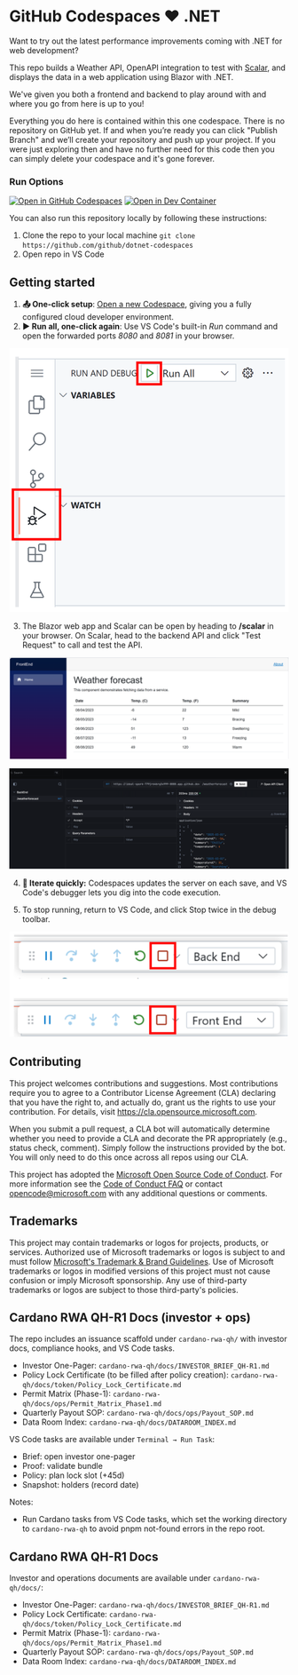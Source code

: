 # GitHub Codespaces ♥️ .NET

Want to try out the latest performance improvements coming with .NET for web development? 

This repo builds a Weather API, OpenAPI integration to test with [Scalar](https://learn.microsoft.com/aspnet/core/fundamentals/openapi/using-openapi-documents?view=aspnetcore-9.0#use-scalar-for-interactive-api-documentation), and displays the data in a web application using Blazor with .NET. 

We've given you both a frontend and backend to play around with and where you go from here is up to you!

Everything you do here is contained within this one codespace. There is no repository on GitHub yet. If and when you’re ready you can click "Publish Branch" and we’ll create your repository and push up your project. If you were just exploring then and have no further need for this code then you can simply delete your codespace and it's gone forever.

### Run Options

[![Open in GitHub Codespaces](https://img.shields.io/static/v1?style=for-the-badge&label=GitHub+Codespaces&message=Open&color=lightgrey&logo=github)](https://codespaces.new/github/dotnet-codespaces)
[![Open in Dev Container](https://img.shields.io/static/v1?style=for-the-badge&label=Dev+Container&message=Open&color=blue&logo=visualstudiocode)](https://vscode.dev/redirect?url=vscode://ms-vscode-remote.remote-containers/cloneInVolume?url=https://github.com/github/dotnet-codespaces)

You can also run this repository locally by following these instructions: 
1. Clone the repo to your local machine `git clone https://github.com/github/dotnet-codespaces`
1. Open repo in VS Code

## Getting started

1. **📤 One-click setup**: [Open a new Codespace](https://codespaces.new/github/dotnet-codespaces), giving you a fully configured cloud developer environment.
2. **▶️ Run all, one-click again**: Use VS Code's built-in *Run* command and open the forwarded ports *8080* and *8081* in your browser. 

![Debug menu in VS Code showing Run All](images/RunAll.png)

3. The Blazor web app and Scalar can be open by heading to **/scalar** in your browser. On Scalar, head to the backend API and click "Test Request" to call and test the API. 

![A website showing weather](images/BlazorApp.png)

!["UI showing testing an API"](images/scalar.png)


4. **🔄 Iterate quickly:** Codespaces updates the server on each save, and VS Code's debugger lets you dig into the code execution.

5. To stop running, return to VS Code, and click Stop twice in the debug toolbar. 

![VS Code stop debuggin on both backend and frontend](images/StopRun.png)


## Contributing

This project welcomes contributions and suggestions.  Most contributions require you to agree to a
Contributor License Agreement (CLA) declaring that you have the right to, and actually do, grant us
the rights to use your contribution. For details, visit https://cla.opensource.microsoft.com.

When you submit a pull request, a CLA bot will automatically determine whether you need to provide
a CLA and decorate the PR appropriately (e.g., status check, comment). Simply follow the instructions
provided by the bot. You will only need to do this once across all repos using our CLA.

This project has adopted the [Microsoft Open Source Code of Conduct](https://opensource.microsoft.com/codeofconduct/).
For more information see the [Code of Conduct FAQ](https://opensource.microsoft.com/codeofconduct/faq/) or
contact [opencode@microsoft.com](mailto:opencode@microsoft.com) with any additional questions or comments.

## Trademarks

This project may contain trademarks or logos for projects, products, or services. Authorized use of Microsoft 
trademarks or logos is subject to and must follow 
[Microsoft's Trademark & Brand Guidelines](https://www.microsoft.com/en-us/legal/intellectualproperty/trademarks/usage/general).
Use of Microsoft trademarks or logos in modified versions of this project must not cause confusion or imply Microsoft sponsorship.
Any use of third-party trademarks or logos are subject to those third-party's policies.

## Cardano RWA QH-R1 Docs (investor + ops)

The repo includes an issuance scaffold under `cardano-rwa-qh/` with investor docs, compliance hooks, and VS Code tasks.

- Investor One-Pager: `cardano-rwa-qh/docs/INVESTOR_BRIEF_QH-R1.md`
- Policy Lock Certificate (to be filled after policy creation): `cardano-rwa-qh/docs/token/Policy_Lock_Certificate.md`
- Permit Matrix (Phase-1): `cardano-rwa-qh/docs/ops/Permit_Matrix_Phase1.md`
- Quarterly Payout SOP: `cardano-rwa-qh/docs/ops/Payout_SOP.md`
- Data Room Index: `cardano-rwa-qh/docs/DATAROOM_INDEX.md`

VS Code tasks are available under `Terminal → Run Task`:
- Brief: open investor one-pager
- Proof: validate bundle
- Policy: plan lock slot (+45d)
- Snapshot: holders (record date)

Notes:
- Run Cardano tasks from VS Code tasks, which set the working directory to `cardano-rwa-qh` to avoid pnpm not-found errors in the repo root.
## Cardano RWA QH-R1 Docs

Investor and operations documents are available under `cardano-rwa-qh/docs/`:

- Investor One-Pager: `cardano-rwa-qh/docs/INVESTOR_BRIEF_QH-R1.md`
- Policy Lock Certificate: `cardano-rwa-qh/docs/token/Policy_Lock_Certificate.md`
- Permit Matrix (Phase-1): `cardano-rwa-qh/docs/ops/Permit_Matrix_Phase1.md`
- Quarterly Payout SOP: `cardano-rwa-qh/docs/ops/Payout_SOP.md`
- Data Room Index: `cardano-rwa-qh/docs/DATAROOM_INDEX.md`
